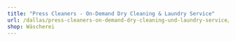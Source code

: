 ```yaml
---
title: "Press Cleaners - On-Demand Dry Cleaning & Laundry Service"
url: /dallas/press-cleaners-on-demand-dry-cleaning-und-laundry-service/
shop: Wäscherei
---
```

